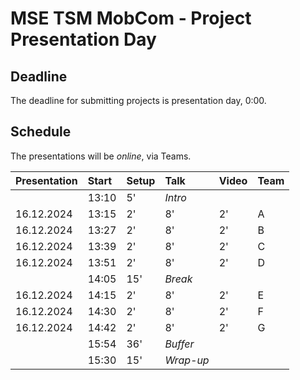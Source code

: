 # MSE TSM MobCom - Project Presentation Day
## Deadline
The deadline for submitting projects is presentation day, 0:00.

## Schedule
The presentations will be _online_, via Teams.

Presentation|Start|Setup|Talk|Video|Team
:---|:---|:---|:---|:---|:---
 | |13:10|5'|_Intro_
16.12.2024|13:15|2'|8'|2'|A
16.12.2024|13:27|2'|8'|2'|B
16.12.2024|13:39|2'|8'|2'|C
16.12.2024|13:51|2'|8'|2'|D
 | |14:05|15'|_Break_
16.12.2024|14:15|2'|8'|2'|E
16.12.2024|14:30|2'|8'|2'|F
16.12.2024|14:42|2'|8'|2'|G
 | |15:54|36'|_Buffer_
 | |15:30|15'|_Wrap-up_
